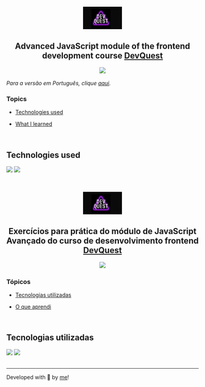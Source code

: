 <p align='center'> <img src="logo-devQuest.jpg" alt="Course logo"> </p>

<h2 align='center'> Advanced JavaScript module of the frontend development course <a href="https://devemdobro.com/lista/">DevQuest</a></h2>

<div align='center'>
	<img src="http://img.shields.io/static/v1?label=EXERCISES&message=DELIVERED&color=lightblue&style=for-the-badge"/>
</div>


_Para a versão em Português, clique [aqui](#portuguese)._


### Topics


- [Technologies used](#technologies-used)

- [What I learned](#what-I-learned)


<br>

## Technologies used

<div>
  <img src="https://img.shields.io/badge/HTML5-E34F26?style=for-the-badge&logo=html5&logoColor=white">
  <img src="https://img.shields.io/badge/JavaScript-F7DF1E?style=for-the-badge&logo=javascript&logoColor=black">
</div>

<br>

<!-- ## What I learned

- ;
- . -->

<br>


<div id="portuguese">

<p align='center'> <img src="logo-devQuest.jpg" alt="Course logo"> </p>

<h2 align='center'> Exercícios para prática do módulo de JavaScript Avançado do curso de desenvolvimento frontend <a href="https://devemdobro.com/lista/">DevQuest</a></h2>


<div align='center'>
	<img src="http://img.shields.io/static/v1?label=EXERCISES&message=DELIVERED&color=lightblue&style=for-the-badge"/>
</div>


### Tópicos 


- [Tecnologias utilizadas](#tecnologias-utilizadas)

- [O que aprendi](#o-que-aprendi)

<br>


## Tecnologias utilizadas

<div>
  <img src="https://img.shields.io/badge/HTML5-E34F26?style=for-the-badge&logo=html5&logoColor=white">
  <img src="https://img.shields.io/badge/JavaScript-F7DF1E?style=for-the-badge&logo=javascript&logoColor=black">
</div>


<!-- ## O que aprendi

- ;
- . -->

<br>

<hr>

Developed with 🧡 by [me](https://www.linkedin.com/in/carolinebarbosavilar/)!
